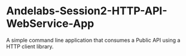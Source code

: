 # Andelabs-Session2-HTTP-API-WebService-App
A simple command line application that consumes a Public API using a HTTP client library.
